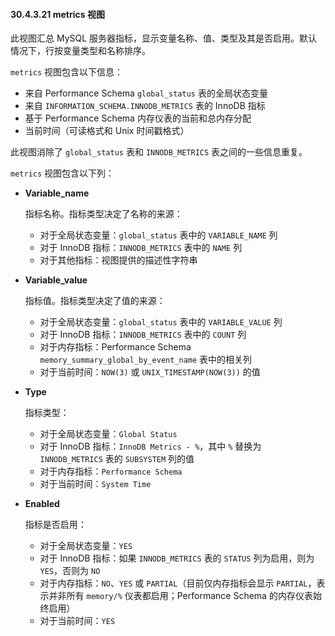 #### 30.4.3.21 metrics 视图

此视图汇总 MySQL 服务器指标，显示变量名称、值、类型及其是否启用。默认情况下，行按变量类型和名称排序。

`metrics` 视图包含以下信息：

- 来自 Performance Schema `global_status` 表的全局状态变量
- 来自 `INFORMATION_SCHEMA.INNODB_METRICS` 表的 InnoDB 指标
- 基于 Performance Schema 内存仪表的当前和总内存分配
- 当前时间（可读格式和 Unix 时间戳格式）

此视图消除了 `global_status` 表和 `INNODB_METRICS` 表之间的一些信息重复。

`metrics` 视图包含以下列：

- **Variable_name**

  指标名称。指标类型决定了名称的来源：
  - 对于全局状态变量：`global_status` 表中的 `VARIABLE_NAME` 列
  - 对于 InnoDB 指标：`INNODB_METRICS` 表中的 `NAME` 列
  - 对于其他指标：视图提供的描述性字符串

- **Variable_value**

  指标值。指标类型决定了值的来源：
  - 对于全局状态变量：`global_status` 表中的 `VARIABLE_VALUE` 列
  - 对于 InnoDB 指标：`INNODB_METRICS` 表中的 `COUNT` 列
  - 对于内存指标：Performance Schema `memory_summary_global_by_event_name` 表中的相关列
  - 对于当前时间：`NOW(3)` 或 `UNIX_TIMESTAMP(NOW(3))` 的值

- **Type**

  指标类型：
  - 对于全局状态变量：`Global Status`
  - 对于 InnoDB 指标：`InnoDB Metrics - %`，其中 `%` 替换为 `INNODB_METRICS` 表的 `SUBSYSTEM` 列的值
  - 对于内存指标：`Performance Schema`
  - 对于当前时间：`System Time`

- **Enabled**

  指标是否启用：
  - 对于全局状态变量：`YES`
  - 对于 InnoDB 指标：如果 `INNODB_METRICS` 表的 `STATUS` 列为启用，则为 `YES`，否则为 `NO`
  - 对于内存指标：`NO`、`YES` 或 `PARTIAL`（目前仅内存指标会显示 `PARTIAL`，表示并非所有 `memory/%` 仪表都启用；Performance Schema 的内存仪表始终启用）
  - 对于当前时间：`YES`